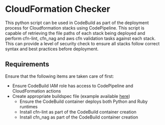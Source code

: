 # CloudFormation Checker

This python script can be used in CodeBuild as part of the deployment process for Cloudformation stacks using CodePipeline.
This script is capable of retrieving the file paths of each stack being deployed and perform cfn-lint, cfn_nag and aws cfn
validation tasks against each stack. This can provide a level of security check to ensure all stacks follow correct syntax and best 
practices before deployment.

## Requirements

Ensure that the following items are taken care of first:

- Ensure CodeBuild IAM role has access to CodePipeline and CloudFormation actions
- Create appropriate buildspec file (example available [here](buildspec.yml))
    - Ensure the CodeBuild container deploys both Python and Ruby runtimes
    - Install cfn-lint as part of the CodeBuild container creation
    - Install cfn_nag as part of the CodeBuild container creation
